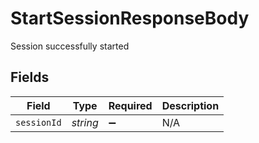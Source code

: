 # StartSessionResponseBody

Session successfully started


## Fields

| Field              | Type               | Required           | Description        |
| ------------------ | ------------------ | ------------------ | ------------------ |
| `sessionId`        | *string*           | :heavy_minus_sign: | N/A                |